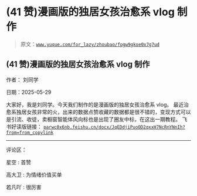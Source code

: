 # (41 赞)漫画版的独居女孩治愈系 vlog 制作

> 原文：[`www.yuque.com/for_lazy/zhoubao/fpgw9gkoe0x7g7ud`](https://www.yuque.com/for_lazy/zhoubao/fpgw9gkoe0x7g7ud)

## (41 赞)漫画版的独居女孩治愈系 vlog 制作

作者： 刘同学

日期：2025-05-29

大家好，我是刘同学。今天我们制作的是漫画版的独居女孩治愈系 vlog。
最近治愈系独居女孩非常的火，出来的数据点赞收藏的数据都是很不错的，变现方式可以是引流、收徒，卖橱窗智能体风向标也是出现了圈友中标，在这出一期教程。
飞书好读版链接： [`parwc0x6nb.feishu.cn/docx/JqEDdjiPuoOD2qxxH7NcRnYNnIh?from=from_copylink`](https://parwc0x6nb.feishu.cn/docx/JqEDdjiPuoOD2qxxH7NcRnYNnIh?from=from_copylink)

* * *

评论区：

星空 : 首赞

高大卫 : 为情绪价值买单

若凡吖 : 很厉害